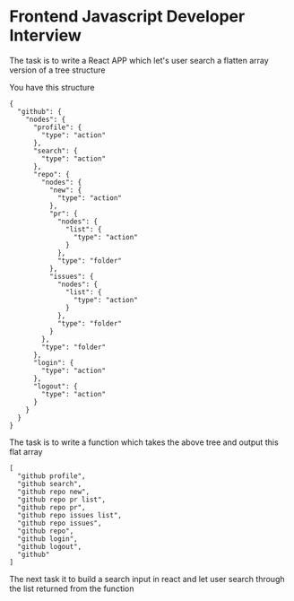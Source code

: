 # Frontend Javascript Developer Interview

The task is to write a React APP which let's user search a flatten array version of a tree structure

You have this structure

```
{
  "github": {
    "nodes": {
      "profile": {
        "type": "action"
      },
      "search": {
        "type": "action"
      },
      "repo": {
        "nodes": {
          "new": {
            "type": "action"
          },
          "pr": {
            "nodes": {
              "list": {
                "type": "action"
              }
            },
            "type": "folder"
          },
          "issues": {
            "nodes": {
              "list": {
                "type": "action"
              }
            },
            "type": "folder"
          }
        },
        "type": "folder"
      },
      "login": {
        "type": "action"
      },
      "logout": {
        "type": "action"
      }
    }
  }
}
```

The task is to write a function which takes the above tree and output this flat array

```
[
  "github profile",
  "github search",
  "github repo new",
  "github repo pr list",
  "github repo pr",
  "github repo issues list",
  "github repo issues",
  "github repo",
  "github login",
  "github logout",
  "github"
]
```

The next task it to build a search input in react and let user search through the list returned from the function
